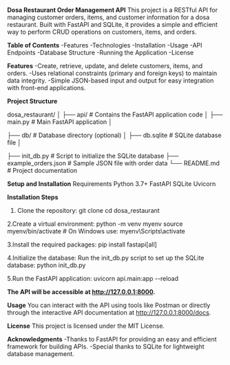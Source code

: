 **Dosa Restaurant Order Management API**
This project is a RESTful API for managing customer orders, items, and customer information for a dosa restaurant. Built with FastAPI and SQLite, it provides a simple and efficient way to perform CRUD operations on customers, items, and orders.

**Table of Contents**
-Features
-Technologies
-Installation
-Usage
-API Endpoints
-Database Structure
-Running the Application
-License

**Features**
-Create, retrieve, update, and delete customers, items, and orders.
-Uses relational constraints (primary and foreign keys) to maintain data integrity.
-Simple JSON-based input and output for easy integration with front-end applications.

**Project Structure**

dosa_restaurant/
│
├── api/                     # Contains the FastAPI application code
│   ├── main.py              # Main FastAPI application
│

├── db/                      # Database directory (optional)
│   ├── db.sqlite            # SQLite database file
│

├── init_db.py               # Script to initialize the SQLite database
├── example_orders.json       # Sample JSON file with order data
└── README.md                 # Project documentation

**Setup and Installation**
Requirements
Python 3.7+
FastAPI
SQLite
Uvicorn

**Installation Steps**
1. Clone the repository:
git clone <your-repo-url>
cd dosa_restaurant

2.Create a virtual environment:
python -m venv myenv
source myenv/bin/activate  # On Windows use: myenv\Scripts\activate

3.Install the required packages:
pip install fastapi[all]

4.Initialize the database: Run the init_db.py script to set up the SQLite database:
python init_db.py

5.Run the FastAPI application:
uvicorn api.main:app --reload

**The API will be accessible at http://127.0.0.1:8000.**

**Usage**
You can interact with the API using tools like Postman or directly through the interactive API documentation at http://127.0.0.1:8000/docs.


**License**
This project is licensed under the MIT License. 

**Acknowledgments**
-Thanks to FastAPI for providing an easy and efficient framework for building APIs.
-Special thanks to SQLite for lightweight database management.































